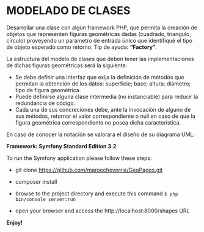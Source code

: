 MODELADO DE CLASES
==================

Desarrollar una clase con algún framework PHP, que permita la creación de objetos que representen figuras geométricas dadas (cuadrado, triangulo, círculo) proveyendo un parámetro de entrada único que identifiqué el tipo de objeto esperado como retorno. Tip de ayuda: **“Factory”**.

La estructura del modelo de clases que deben tener las implementaciones de dichas figuras geométricas será la siguiente: 
 * Se debe definir una interfaz que exija la definición de métodos que permitan la obtención de los datos: superficie; base; altura; diámetro; tipo de figura geométrica. 
 * Puede definirse alguna clase intermedia (no instanciable) para reducir la redundancia de código. 
 * Cada una de sus concreciones debe, ante la invocación de alguno de sus métodos, retornar el valor correspondiente o null en caso de que la figura geométrica correspondiente no posea dicha característica. 

En caso de conocer la notación se valorará el diseño de su diagrama UML.

**Framework: Symfony Standard Edition 3.2**

To run the Symfony application please follow these steps:

 * git clone https://github.com/maroecheverria/GeoPagos.git
 
 * composer install
 
 * browse to the project directory and execute this command ```$ php bin/console server:run```
 
 * open your browser and access the http://localhost:8000/shapes URL
 
 **Enjoy!**



